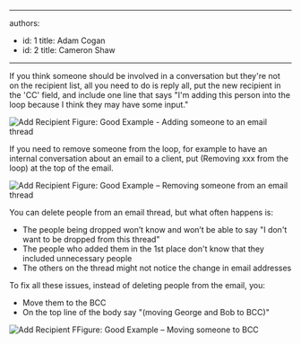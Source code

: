 

---
authors:
  - id: 1
    title: Adam Cogan
  - id: 2
    title: Cameron Shaw
---




<span class='intro'> If you think someone should be involved in a conversation but they're not on the recipient list, all you need to do is reply all, put the new recipient in the 'CC' field, and include one line that says &quot;I'm adding this person into the loop because I think they may have some input.&quot;
 </span>

<img src="/Communication/RulesToBetterEmail/PublishingImages/AddRecipient.jpg" alt="Add Recipient" class="ms-rteCustom-ImageArea" /> <span class="ms-rteCustom-FigureGood">Figure&#58;&#160;Good Example - Adding someone to an email thread</span>

<p>If you need to remove someone from the loop, for example to have an internal conversation about an email to a client, put (Removing xxx from the loop) at the top of the email.</p>

<img src="/Communication/RulesToBetterEmail/PublishingImages/RemoveRecipient.jpg" alt="Add Recipient" class="ms-rteCustom-ImageArea" />
<span class="ms-rteCustom-FigureGood">Figure&#58; Good Example – Removing someone from an email thread</span>

<p>You can delete people from an email thread, but what often happens is&#58;</p>
<ul>
<li>The people being dropped won’t know and won’t be able to say &quot;I don't want to be dropped from this thread&quot;</li>
<li>The people who added them in the 1st place don't know that they included unnecessary people</li>
<li>The others on the thread might not notice the change in email addresses</li>
</ul>
<p>To fix all these issues, instead of deleting people from the email, you&#58;</p>
<ul>
<li>Move them to the BCC</li>
<li>On the top line of the body say &quot;(moving George and Bob to BCC)&quot;</li>
</ul>

<img src="/Communication/RulesToBetterEmail/PublishingImages/move-bcc.jpg" alt="Add Recipient" class="ms-rteCustom-ImageArea" />
<span class="ms-rteCustom-FigureNormal">FFigure&#58; Good Example – Moving someone to BCC</span>



